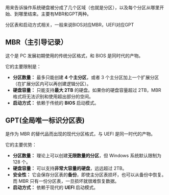 用来告诉操作系统硬盘被分成了几个区域（也就是分区），以及每个分区从哪里开始、到哪里结束。主要有MBR和GPT两种。

分区表和启动方式相关，一般来说BIOS对应MBR，UEFI对应GPT

## MBR（主引导记录）

这个是 PC 发展初期使用的传统分区格式，和 BIOS 是同时代的产物。

它的主要限制是：

- **分区数量：** 最多只能创建 **4 个主分区**，或者 3 个主分区加上一个扩展分区（在扩展分区内可以再创建逻辑分区）。
- **硬盘容量：** 只能支持**最大 2TB** 的硬盘。如果你的硬盘容量超过 2TB，MBR 格式将无法识别和使用超出部分的空间。
- **启动方式：** 依赖于传统的 **BIOS** 启动模式。

## GPT(全局唯一标识分区表)

是作为 MBR 的替代品而出现的现代分区格式，与 UEFI 是同一时代的产物。

它的主要优势：

- **分区数量：** 理论上可以创建**无限数量的分区**，但 Windows 系统默认限制为 128 个。
- **硬盘容量：** 可以支持**非常大容量的硬盘**，远远超过 2TB。
- **安全性：** 它会保存分区表的**备份**，即使主分区表损坏，也可以从备份中恢复。而 MBR 只有一份分区表，一旦损坏就很难恢复数据。
- **启动方式：** 依赖于现代的 **UEFI** 启动模式。
